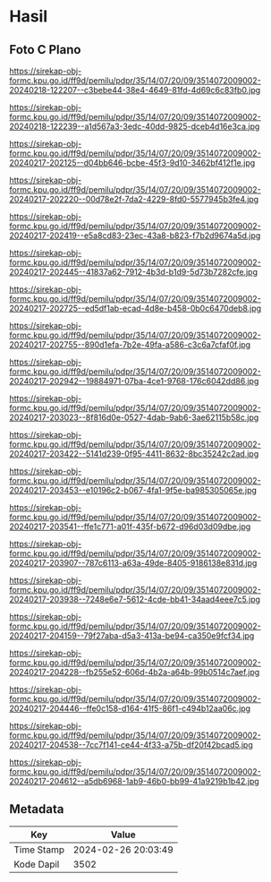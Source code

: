 # Hasil

## Foto C Plano

https://sirekap-obj-formc.kpu.go.id/ff9d/pemilu/pdpr/35/14/07/20/09/3514072009002-20240218-122207--c3bebe44-38e4-4649-81fd-4d69c6c83fb0.jpg

https://sirekap-obj-formc.kpu.go.id/ff9d/pemilu/pdpr/35/14/07/20/09/3514072009002-20240218-122239--a1d567a3-3edc-40dd-9825-dceb4d16e3ca.jpg

https://sirekap-obj-formc.kpu.go.id/ff9d/pemilu/pdpr/35/14/07/20/09/3514072009002-20240217-202125--d04bb646-bcbe-45f3-9d10-3462bf412f1e.jpg

https://sirekap-obj-formc.kpu.go.id/ff9d/pemilu/pdpr/35/14/07/20/09/3514072009002-20240217-202220--00d78e2f-7da2-4229-8fd0-5577945b3fe4.jpg

https://sirekap-obj-formc.kpu.go.id/ff9d/pemilu/pdpr/35/14/07/20/09/3514072009002-20240217-202419--e5a8cd83-23ec-43a8-b823-f7b2d9674a5d.jpg

https://sirekap-obj-formc.kpu.go.id/ff9d/pemilu/pdpr/35/14/07/20/09/3514072009002-20240217-202445--41837a62-7912-4b3d-b1d9-5d73b7282cfe.jpg

https://sirekap-obj-formc.kpu.go.id/ff9d/pemilu/pdpr/35/14/07/20/09/3514072009002-20240217-202725--ed5df1ab-ecad-4d8e-b458-0b0c6470deb8.jpg

https://sirekap-obj-formc.kpu.go.id/ff9d/pemilu/pdpr/35/14/07/20/09/3514072009002-20240217-202755--890d1efa-7b2e-49fa-a586-c3c6a7cfaf0f.jpg

https://sirekap-obj-formc.kpu.go.id/ff9d/pemilu/pdpr/35/14/07/20/09/3514072009002-20240217-202942--19884971-07ba-4ce1-9768-176c6042dd86.jpg

https://sirekap-obj-formc.kpu.go.id/ff9d/pemilu/pdpr/35/14/07/20/09/3514072009002-20240217-203023--8f816d0e-0527-4dab-9ab6-3ae62115b58c.jpg

https://sirekap-obj-formc.kpu.go.id/ff9d/pemilu/pdpr/35/14/07/20/09/3514072009002-20240217-203422--5141d239-0f95-4411-8632-8bc35242c2ad.jpg

https://sirekap-obj-formc.kpu.go.id/ff9d/pemilu/pdpr/35/14/07/20/09/3514072009002-20240217-203453--e10196c2-b067-4fa1-9f5e-ba985305065e.jpg

https://sirekap-obj-formc.kpu.go.id/ff9d/pemilu/pdpr/35/14/07/20/09/3514072009002-20240217-203541--ffe1c771-a01f-435f-b672-d96d03d09dbe.jpg

https://sirekap-obj-formc.kpu.go.id/ff9d/pemilu/pdpr/35/14/07/20/09/3514072009002-20240217-203907--787c6113-a63a-49de-8405-9186138e831d.jpg

https://sirekap-obj-formc.kpu.go.id/ff9d/pemilu/pdpr/35/14/07/20/09/3514072009002-20240217-203938--7248e6e7-5612-4cde-bb41-34aad4eee7c5.jpg

https://sirekap-obj-formc.kpu.go.id/ff9d/pemilu/pdpr/35/14/07/20/09/3514072009002-20240217-204159--79f27aba-d5a3-413a-be94-ca350e9fcf34.jpg

https://sirekap-obj-formc.kpu.go.id/ff9d/pemilu/pdpr/35/14/07/20/09/3514072009002-20240217-204228--fb255e52-606d-4b2a-a64b-99b0514c7aef.jpg

https://sirekap-obj-formc.kpu.go.id/ff9d/pemilu/pdpr/35/14/07/20/09/3514072009002-20240217-204446--ffe0c158-d164-41f5-86f1-c494b12aa06c.jpg

https://sirekap-obj-formc.kpu.go.id/ff9d/pemilu/pdpr/35/14/07/20/09/3514072009002-20240217-204538--7cc7f141-ce44-4f33-a75b-df20f42bcad5.jpg

https://sirekap-obj-formc.kpu.go.id/ff9d/pemilu/pdpr/35/14/07/20/09/3514072009002-20240217-204612--a5db6968-1ab9-46b0-bb99-41a9219b1b42.jpg


## Metadata

| Key        | Value               |
| ---------- | ------------------- |
| Time Stamp | 2024-02-26 20:03:49 |
| Kode Dapil | 3502                |



